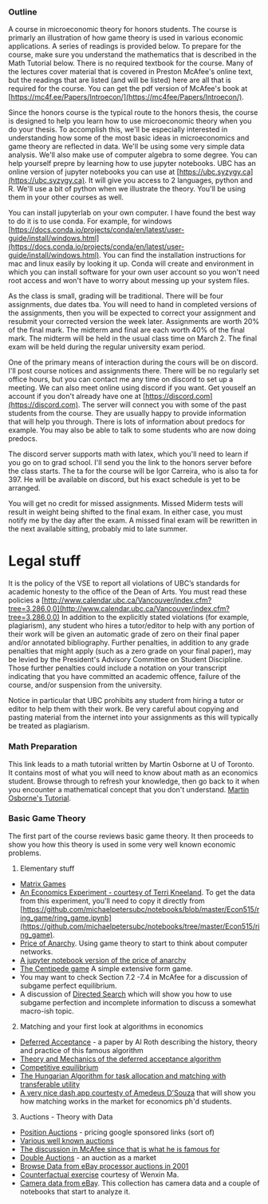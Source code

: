 ### Outline

A course in microeconomic theory for honors students.  The course is primarly an illustration of how game theory is used in various economic applications. A series of readings is provided below. To prepare for the course, make sure you understand the mathematics that is described in the Math Tutorial below. There is no required textbook for the course. Many of the lectures cover material that is covered in Preston McAfee's online text, but the readings that are listed (and will be listed) here are all that is required for the course. You can get the pdf version of McAfee's book at [https://mc4f.ee/Papers/Introecon/](https://mc4fee/Papers/Introecon/).  

Since the honors course is the typical route to the honors thesis, the course is designed to help you learn how to use microeconomic theory when you do your thesis.
To accomplish this, we'll be especially interested in understanding how some of the most basic ideas in microeconomics and game theory are reflected in data. We'll be using some very simple data analysis.  We'll also make use of computer algebra to some degree.  You can help yourself prepre by learning how to use jupyter notebooks.  UBC has an online version of jupyter notebooks you can use at [https://ubc.syzygy.ca](https://ubc.syzygy.ca).  It will give you access to 2 languages, python and R. We'll use a bit of python when we illustrate the theory.  You'll be using them in your other courses as well.

You can install jupyterlab on your own computer.  I have found the best way to do it is to use conda.  For example, for windows [https://docs.conda.io/projects/conda/en/latest/user-guide/install/windows.html](https://docs.conda.io/projects/conda/en/latest/user-guide/install/windows.html).  You can find the installation instructions for mac and linux easily by looking it up.  Conda will create and environment in which you can install software for your own user account so you won't need root access and won't have to worry about messing up your system files.

As the class is small, grading will be traditional. There will be four assignments, due dates tba.  You will need to hand in completed versions of the assignments, then you will be expected to correct your assignment and resubmit your corrected version the week later.  Assignments are worth 20% of the final mark.  The midterm and final are each worth 40% of the final mark.  The midterm will be held in the usual class time on March 2.  The final exam will be held during the regular university exam period. 

One of the primary means of interaction during the cours will be on discord.  I'll post course notices and assignments there.  There will be no regularly set office hours, but you can contact me any time on discord to set up a meeting.  We can also meet online using discord if you want.  Get youself an account if you don't already have one at [https://discord.com](https://discord.com).  The server will connect you with some of the past students from the course.  They are usually happy to provide information that will help you through.  There is lots of information about predocs for example.  You may also be able to talk to some students who are now doing predocs.

The discord server supports math with latex, which you'll need to learn if you go on to grad school. I'll send you the link to the honors server before the class starts.   The ta for the course will be Igor Carreira, who is also ta for 397.  He will be available on discord, but his exact schedule is yet to be arranged.


You will get no credit for missed assignments.  Missed Miderm tests will result in weight being shifted to the final exam.  In either case, you must notify me by the day after the exam.  A missed final exam will be rewritten in the next available sitting, probably mid to late summer.


# Legal stuff

It is the policy of the VSE to report all violations of UBC’s standards for academic honesty to the office of the Dean of Arts. You must read these policies a [http://www.calendar.ubc.ca/Vancouver/index.cfm?tree=3,286,0,0](http://www.calendar.ubc.ca/Vancouver/index.cfm?tree=3,286,0,0) In addition to the explicitly stated violations (for example, plagiarism), any student who hires a tutor/editor to help with any portion of their work will be given an automatic grade of zero on their final paper and/or annotated bibliography. Further penalties, in addition to any grade penalties that might apply (such as a zero grade on your final paper), may be levied by the President's Advisory Committee on Student Discipline. Those further penalties could include a notation on your transcript indicating that you have committed an academic offence, failure of the course, and/or suspension from the university. 

Notice in particular that UBC prohibits any student from hiring a tutor or editor to help them with their work. Be very careful about copying and pasting material from the internet into your assignments as this will typically be treated as plagiarism.


### Math Preparation 

This link leads to a math tutorial written by Martin Osborne at U of Toronto. It contains most of what you will need to know about math as an economics student. Browse through to refresh your knowledge, then go back to it when you encounter a mathematical concept that you don't understand. [Martin Osborne&#39;s Tutorial](http://mjo.osborne.economics.utoronto.ca/index.php/tutorial/index/1/int/i).


### Basic Game Theory

The first part of the course reviews basic game theory.  It then proceeds to show you how this theory is used in some very well known economic problems.

1. Elementary stuff 
  * [Matrix Games](http://montoya.econ.ubc.ca/Econ306/mcafee_matrix_games.pdf) 
  * [An Economics Experiment - courtesy of Terri Kneeland](https://github.com/michaelpetersubc/notebooks/blob/master/Econ515/ring_game/ring_game.ipynb).  To get the data from this experiment, you'll need to copy it directly from [https://github.com/michaelpetersubc/notebooks/blob/master/Econ515/ring_game/ring_game.ipynb](https://github.com/michaelpetersubc/notebooks/tree/master/Econ515/ring_game).  
  *  [Price of Anarchy](http://montoya.econ.ubc.ca/Econ306/price_of_anarchy.pdf). Using game theory to start to think about computer networks.
  * [A jupyter notebook version of the price of anarchy](https://github.com/michaelpetersubc/notebooks/blob/master/Econ306/price_of_anarchy/306_anarchy.ipynb)
  * [The Centipede game](http://montoya.econ.ubc.ca/Econ306/centipede_game.pdf) A simple extensive form game.
  * You may want to check Section 7.2 -7.4 in McAfee for a discussion of subgame perfect equilibrium.
  * A discussion of [Directed Search](http://montoya.econ.ubc.ca/Econ306/directed_search.pdf) which will show you how to use subgame perfection and incomplete information to discuss a somewhat macro-ish topic.

2. Matching and your first look at algorithms in economics
  * [Deferred Acceptance](http://www.nber.org/papers/w13225.pdf) - a paper by Al Roth describing the history, theory and practice of this famous algorithm
  * [Theory and Mechanics of the deferred acceptance algorithm](http://montoya.econ.ubc.ca/Econ306/deferred_acceptance.pdf)
  * [Competitive equilibrium](https://montoya.econ.ubc.ca/Econ514/competitive_equilibrium.pdf)
  * [The Hungarian Algorithm for task allocation and matching with transferable utility](https://montoya.econ.ubc.ca/Econ514/hungarian.pdf)
  * [A very nice dash app courtesty of Amedeus D'Souza](https://sage.microeconomics.ca) that will show you how matching works in the market for economics ph'd students.

3. Auctions - Theory with Data
  * [Position Auctions](http://montoya.econ.ubc.ca/Econ306/position.pdf) - pricing google sponsored links (sort of)
  * [Various well known auctions](http://montoya.econ.ubc.ca/Econ600/auction_reading.pdf)
  * [The discussion in McAfee since that is what he is famous for](http://montoya.econ.ubc.ca/Econ306/auctions_mcafee.pdf)
  * [Double Auctions](http://montoya.econ.ubc.ca/Econ306/double_auctions.pdf) - an auction as a market
  * [Browse Data from eBay processor auctions in 2001](https://montoya.econ.ubc.ca/eBay/main)
  * [Counterfactual exercise](https://github.com/michaelpetersubc/notebooks/blob/master/processors/ebay-week6.ipynb) courtesy of Wenxin Ma.
  * [Camera data from eBay](https://github.com/michaelpetersubc/notebooks/tree/master/eBay).  This collection has camera data and a couple of notebooks that start to analyze it.